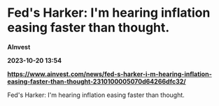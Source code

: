 # Fed's Harker: I'm hearing inflation easing faster than thought.
**AInvest**

**2023-10-20 13:54**

**https://www.ainvest.com/news/fed-s-harker-i-m-hearing-inflation-easing-faster-than-thought-2310100005070d64266dfc32/**

Fed's Harker: I'm hearing inflation easing faster than thought.